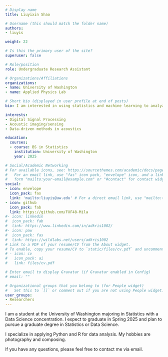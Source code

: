 ```yaml
---
# Display name
title: Liuyixin Shao

# Username (this should match the folder name)
authors:
- liuyis

weight: 22

# Is this the primary user of the site?
superuser: false

# Role/position
role: Undergraduate Research Assistant

# Organizations/Affiliations
organizations:
- name: University of Washington
- name: Applied Physics Lab

# Short bio (displayed in user profile at end of posts)
bio: I am interested in using statistics and machine learning to analyze acoustic data from UBNA.

interests:
- Digital Signal Processing
- Acoustic imaging/sensing
- Data-driven methods in acoustics

education:
  courses:
  - course: BS in Statistics
    institution: University of Washington
    year: 2025

# Social/Academic Networking
# For available icons, see: https://sourcethemes.com/academic/docs/page-builder/#icons
#   For an email link, use "fas" icon pack, "envelope" icon, and a link in the
#   form "mailto:your-email@example.com" or "#contact" for contact widget.
social:
- icon: envelope
  icon_pack: fas
  link: 'mailto:liuyis@uw.edu' # For a direct email link, use "mailto:test@example.org".
- icon: github
  icon_pack: fab
  link: https://github.com/FXF48-Mila
#- icon: linkedin
#  icon_pack: fab
#  link: https://www.linkedin.com/in/adkris1002/
#- icon: paw
#  icon_pack: fas
#  link: https://wildlabs.net/users/adkris1002
# Link to a PDF of your resume/CV from the About widget.
# To enable, copy your resume/CV to `static/files/cv.pdf` and uncomment the lines below.
# - icon: cv
#   icon_pack: ai
#   link: files/cv.pdf

# Enter email to display Gravatar (if Gravatar enabled in Config)
# email: ""

# Organizational groups that you belong to (for People widget)
#   Set this to `[]` or comment out if you are not using People widget.
user_groups:
- Researchers
---
```


I am a student at the University of Washington majoring in Statistics with a Data Science concentration. I expect to graduate in Spring 2025 and plan to pursue a graduate degree in Statistics or Data Science.

I specialize in applying Python and R for data analysis. My hobbies are photography and composing. 



If you have any questions, please feel free to contact me via email.



